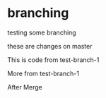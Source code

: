 branching
=========

testing some branching

these are changes on master

This is code from test-branch-1

More from test-branch-1

After Merge
